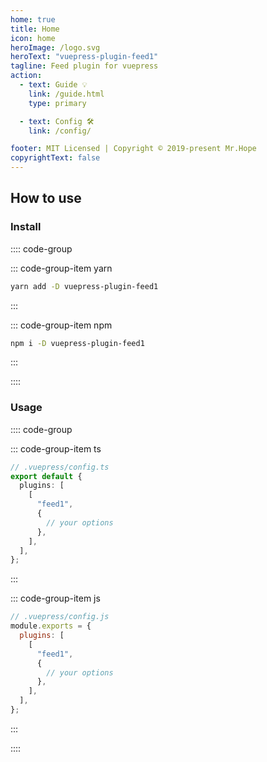 ```yaml
---
home: true
title: Home
icon: home
heroImage: /logo.svg
heroText: "vuepress-plugin-feed1"
tagline: Feed plugin for vuepress
action:
  - text: Guide 💡
    link: /guide.html
    type: primary

  - text: Config 🛠
    link: /config/

footer: MIT Licensed | Copyright © 2019-present Mr.Hope
copyrightText: false
---
```


## How to use

### Install

:::: code-group

::: code-group-item yarn

```bash
yarn add -D vuepress-plugin-feed1
```

:::

::: code-group-item npm

```bash
npm i -D vuepress-plugin-feed1
```

:::

::::

### Usage

:::: code-group

::: code-group-item ts

```ts
// .vuepress/config.ts
export default {
  plugins: [
    [
      "feed1",
      {
        // your options
      },
    ],
  ],
};
```

:::

::: code-group-item js

```js
// .vuepress/config.js
module.exports = {
  plugins: [
    [
      "feed1",
      {
        // your options
      },
    ],
  ],
};
```

:::

::::
